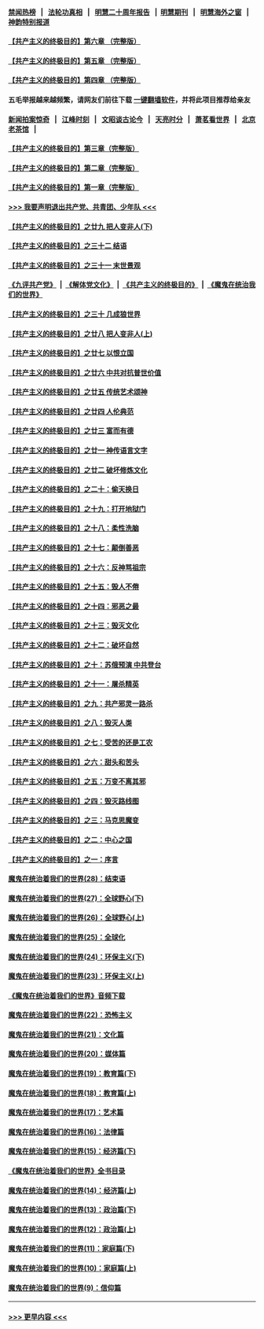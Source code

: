 #### [禁闻热榜](热点新闻.md?=0)  &nbsp;&nbsp;|&nbsp;&nbsp; [法轮功真相](https://github.com/gfw-breaker/truth/blob/master/README.md?=0) &nbsp;&nbsp;|&nbsp;&nbsp; [明慧二十周年报告](https://github.com/gfw-breaker/mh-reports/blob/master/README.md?=0) &nbsp;&nbsp;|&nbsp;&nbsp;[明慧期刊](https://github.com/gfw-breaker/mh-qikan) &nbsp;&nbsp;|&nbsp;&nbsp; [明慧海外之窗](https://github.com/gfw-breaker/mh-news/blob/master/README.md?=0) &nbsp;&nbsp;|&nbsp;&nbsp; [神韵特别报道](https://github.com/gfw-breaker/mh-news/blob/master/shenyun.md?=0)
#### [【共产主义的终极目的】第六章 （完整版）](../pages/nsc422/n11428913.md?t=02282202) 
#### [【共产主义的终极目的】第五章 （完整版）](../pages/nsc422/n11428912.md?t=02282202) 
#### [【共产主义的终极目的】第四章 （完整版）](../pages/nsc422/n11428907.md?t=02282202) 
#### 五毛举报越来越频繁，请网友们前往下载 [一键翻墙软件](https://github.com/gfw-breaker/ssr-accounts)，并将此项目推荐给亲友
#### [新闻拍案惊奇](https://github.com/gfw-breaker/banned-news/blob/master/pages/link4.md) &nbsp;&nbsp;|&nbsp;&nbsp; [江峰时刻](https://github.com/gfw-breaker/banned-news/blob/master/pages/link4.md) &nbsp;&nbsp;|&nbsp;&nbsp; [文昭谈古论今](https://github.com/gfw-breaker/banned-news/blob/master/pages/link4.md) &nbsp;&nbsp;|&nbsp;&nbsp; [天亮时分](https://github.com/gfw-breaker/banned-news/blob/master/pages/link4.md) &nbsp;&nbsp;|&nbsp;&nbsp; [萧茗看世界](https://github.com/gfw-breaker/banned-news/blob/master/pages/link4.md) &nbsp;&nbsp;|&nbsp;&nbsp; [北京老茶馆](https://github.com/gfw-breaker/banned-news/blob/master/pages/link4.md) &nbsp;&nbsp;|&nbsp;&nbsp; 
#### [【共产主义的终极目的】第三章（完整版）](../pages/nsc422/n11428848.md?t=02282202) 
#### [【共产主义的终极目的】第二章（完整版）](../pages/nsc422/n11428831.md?t=02282202) 
#### [【共产主义的终极目的】第一章（完整版）](../pages/nsc422/n11417651.md?t=02282202) 
#### [>>> 我要声明退出共产党、共青团、少年队 <<<](https://github.com/begood0513/goodnews/blob/master/quit/letter.md) 
#### [【共产主义的终极目的】之廿九 把人变非人(下)](../pages/nsc422/n11344140.md?t=02282202) 
#### [【共产主义的终极目的】之三十二 结语](../pages/nsc422/n11360535.md?t=02282202) 
#### [【共产主义的终极目的】之三十一 末世景观](../pages/nsc422/n11351129.md?t=02282202) 
#### [《九评共产党》](https://github.com/begood0513/9ping.md/blob/master/README.md) &nbsp;|&nbsp; [《解体党文化》](../../../../jtdwh.md/blob/master/README.md)  &nbsp;|&nbsp; [《共产主义的终极目的》](../../../../gczydzjmd.md/blob/master/README.md) &nbsp;|&nbsp; [《魔鬼在统治我们的世界》](../../../../mgztzwmdsj.md/blob/master/README.md) 
#### [【共产主义的终极目的】之三十 几成狼世界](../pages/nsc422/n11348280.md?t=02282202) 
#### [【共产主义的终极目的】之廿八 把人变非人(上)](../pages/nsc422/n11340492.md?t=02282202) 
#### [【共产主义的终极目的】之廿七 以恨立国](../pages/nsc422/n11336944.md?t=02282202) 
#### [【共产主义的终极目的】之廿六 中共对抗普世价值](../pages/nsc422/n11324785.md?t=02282202) 
#### [【共产主义的终极目的】之廿五 传统艺术颂神](../pages/nsc422/n11296396.md?t=02282202) 
#### [【共产主义的终极目的】之廿四 人伦典范](../pages/nsc422/n11296397.md?t=02282202) 
#### [【共产主义的终极目的】之廿三 富而有德](../pages/nsc422/n11283598.md?t=02282202) 
#### [【共产主义的终极目的】之廿一 神传语言文字](../pages/nsc422/n11263265.md?t=02282202) 
#### [【共产主义的终极目的】之廿二 破坏修炼文化](../pages/nsc422/n11245728.md?t=02282202) 
#### [【共产主义的终极目的】之二十：偷天换日](../pages/nsc422/n11238846.md?t=02282202) 
#### [【共产主义的终极目的】之十九：打开地狱门](../pages/nsc422/n11206376.md?t=02282202) 
#### [【共产主义的终极目的】之十八：柔性洗脑](../pages/nsc422/n11199994.md?t=02282202) 
#### [【共产主义的终极目的】之十七：颠倒善恶](../pages/nsc422/n11179782.md?t=02282202) 
#### [【共产主义的终极目的】之十六：反神骂祖宗](../pages/nsc422/n11166798.md?t=02282202) 
#### [【共产主义的终极目的】之十五：毁人不倦](../pages/nsc422/n11166792.md?t=02282202) 
#### [【共产主义的终极目的】之十四：邪恶之最](../pages/nsc422/n11150249.md?t=02282202) 
#### [【共产主义的终极目的】之十三：毁灭文化](../pages/nsc422/n11135227.md?t=02282202) 
#### [【共产主义的终极目的】之十二：破坏自然](../pages/nsc422/n11135214.md?t=02282202) 
#### [【共产主义的终极目的】之十：苏俄预演 中共登台](../pages/nsc422/n11118424.md?t=02282202) 
#### [【共产主义的终极目的】之十一：屠杀精英](../pages/nsc422/n11118442.md?t=02282202) 
#### [【共产主义的终极目的】之九：共产邪灵一路杀](../pages/nsc422/n11114139.md?t=02282202) 
#### [【共产主义的终极目的】之八：毁灭人类](../pages/nsc422/n11108503.md?t=02282202) 
#### [【共产主义的终极目的】之七：受苦的还是工农](../pages/nsc422/n11101809.md?t=02282202) 
#### [【共产主义的终极目的】之六：甜头和苦头](../pages/nsc422/n11096971.md?t=02282202) 
#### [【共产主义的终极目的】之五：万变不离其邪](../pages/nsc422/n11091285.md?t=02282202) 
#### [【共产主义的终极目的】之四：毁灭路线图](../pages/nsc422/n11086284.md?t=02282202) 
#### [【共产主义的终极目的】之三：马克思魔变](../pages/nsc422/n11061941.md?t=02282202) 
#### [【共产主义的终极目的】之二：中心之国](../pages/nsc422/n11047728.md?t=02282202) 
#### [【共产主义的终极目的】之一：序言](../pages/nsc422/n11086077.md?t=02282202) 
#### [魔鬼在统治着我们的世界(28)：结束语](../pages/nsc422/n10936246.md?t=02282202) 
#### [魔鬼在统治着我们的世界(27)：全球野心(下)](../pages/nsc422/n10928319.md?t=02282202) 
#### [魔鬼在统治着我们的世界(26)：全球野心(上)](../pages/nsc422/n10900318.md?t=02282202) 
#### [魔鬼在统治着我们的世界(25)：全球化](../pages/nsc422/n10788205.md?t=02282202) 
#### [魔鬼在统治着我们的世界(24)：环保主义(下)](../pages/nsc422/n10695307.md?t=02282202) 
#### [魔鬼在统治着我们的世界(23)：环保主义(上)](../pages/nsc422/n10688613.md?t=02282202) 
#### [《魔鬼在统治着我们的世界》音频下载](../pages/nsc422/n10635553.md?t=02282202) 
#### [魔鬼在统治着我们的世界(22)：恐怖主义](../pages/nsc422/n10614727.md?t=02282202) 
#### [魔鬼在统治着我们的世界(21)：文化篇](../pages/nsc422/n10597706.md?t=02282202) 
#### [魔鬼在统治着我们的世界(20)：媒体篇](../pages/nsc422/n10586579.md?t=02282202) 
#### [魔鬼在统治着我们的世界(19)：教育篇(下)](../pages/nsc422/n10564808.md?t=02282202) 
#### [魔鬼在统治着我们的世界(18)：教育篇(上)](../pages/nsc422/n10526970.md?t=02282202) 
#### [魔鬼在统治着我们的世界(17)：艺术篇](../pages/nsc422/n10499093.md?t=02282202) 
#### [魔鬼在统治着我们的世界(16)：法律篇](../pages/nsc422/n10485969.md?t=02282202) 
#### [魔鬼在统治着我们的世界(15)：经济篇(下)](../pages/nsc422/n10469975.md?t=02282202) 
#### [《魔鬼在统治着我们的世界》全书目录](../pages/nsc422/n10464261.md?t=02282202) 
#### [魔鬼在统治着我们的世界(14)：经济篇(上)](../pages/nsc422/n10457370.md?t=02282202) 
#### [魔鬼在统治着我们的世界(13)：政治篇(下)](../pages/nsc422/n10448270.md?t=02282202) 
#### [魔鬼在统治着我们的世界(12)：政治篇(上)](../pages/nsc422/n10444576.md?t=02282202) 
#### [魔鬼在统治着我们的世界(11)：家庭篇(下)](../pages/nsc422/n10440961.md?t=02282202) 
#### [魔鬼在统治着我们的世界(10)：家庭篇(上)](../pages/nsc422/n10435448.md?t=02282202) 
#### [魔鬼在统治着我们的世界(9)：信仰篇](../pages/nsc422/n10432159.md?t=02282202) 

----
#### [ >>> 更早内容 <<< ](../indexes/nsc422-earlier.md)
